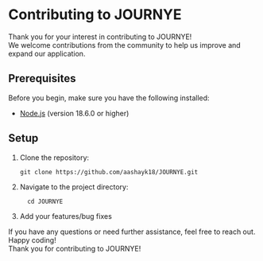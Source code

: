 # Contributing to JOURNYE

Thank you for your interest in contributing to JOURNYE! <br>
We welcome contributions from the community to help us improve and expand our application.

## Prerequisites

Before you begin, make sure you have the following installed:

- [Node.js](https://nodejs.org/en/download) (version 18.6.0 or higher)

## Setup

1. Clone the repository:

   ```shell
   git clone https://github.com/aashayk18/JOURNYE.git

2. Navigate to the project directory:
   ```
     cd JOURNYE
   ```
3. Add your features/bug fixes

If you have any questions or need further assistance, feel free to reach out. Happy coding!<br>
Thank you for contributing to JOURNYE!
